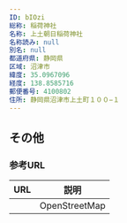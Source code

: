 ```yaml
---
ID: bIOzi
総称: 稲荷神社
名称: 上土朝日稲荷神社
名称読み: null
別名: null
都道府県: 静岡県
区域: 沼津市
緯度: 35.0967096
経度: 138.8585716
郵便番号: 4100802
住所: 静岡県沼津市上土町１００−１
---
```


## その他

### 参考URL

| URL | 説明          |
| --- | ------------- |
|     | OpenStreetMap |
